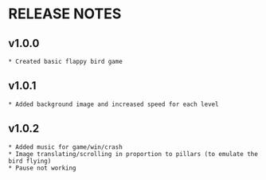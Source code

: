 # RELEASE NOTES
## v1.0.0
    * Created basic flappy bird game

## v1.0.1
    * Added background image and increased speed for each level

## v1.0.2
    * Added music for game/win/crash
    * Image translating/scrolling in proportion to pillars (to emulate the bird flying)
    * Pause not working